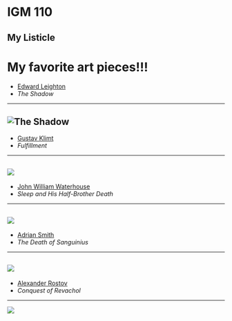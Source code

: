 # IGM 110


## My Listicle

# **My favorite art pieces!!!**

- [Edward Leighton](https://en.wikipedia.org/wiki/Edmund_Leighton)
- *The Shadow*
---
![The Shadow](https://upload.wikimedia.org/wikipedia/commons/thumb/2/29/Edmund_Blair_Leighton_-_The_Shadow.jpg/500px-Edmund_Blair_Leighton_-_The_Shadow.jpg)
---
- [Gustav Klimt](https://en.wikipedia.org/wiki/Gustav_Klimt)
- *Fulfillment*
---
 ![](https://upload.wikimedia.org/wikipedia/commons/thumb/8/8b/Gustav_Klimt_031.jpg/800px-Gustav_Klimt_031.jpg)
---
- [John William Waterhouse](https://en.wikipedia.org/wiki/John_William_Waterhouse)
- *Sleep and His Half-Brother Death*
---
 ![](https://upload.wikimedia.org/wikipedia/commons/thumb/9/93/Waterhouse-sleep_and_his_half-brother_death-1874.jpg/330px-Waterhouse-sleep_and_his_half-brother_death-1874.jpg)
 ---
 - [Adrian Smith](https://en.wikipedia.org/wiki/Adrian_Smith_(illustrator))
 - *The Death of Sanguinius*
 --- 
 ![](https://c10.patreonusercontent.com/4/patreon-media/p/post/40375439/c5e074662298496ca3c74400544dab6e/eyJ3IjoxMDgwfQ%3D%3D/1.jpg?token-hash=GoN0QeB6ayeQq5kDlzp5i-c6hanbLoZDOEPj9YuoDQ0%3D&token-time=1759363200)
 ---
 - [Alexander Rostov](https://www.artstation.com/rostovjanka)
 - *Conquest of Revachol*
 ---
 ![](https://cdna.artstation.com/p/assets/images/images/026/369/814/4k/aleksander-rostov-conquest-of-revachol-flat-contrast.jpg?1588604494)
